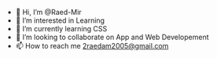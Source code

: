 - 👋 Hi, I’m @Raed-Mir
- 👀 I’m interested in Learning
- 🌱 I’m currently learning CSS
- 💞️ I’m looking to collaborate on App and Web Developement
- 📫 How to reach me 2raedam2005@gmail.com

<!---
Raed-Mir/Raed-Mir is a ✨ special ✨ repository because its `README.md` (this file) appears on your GitHub profile.
You can click the Preview link to take a look at your changes.
--->
